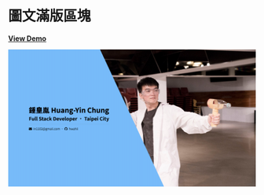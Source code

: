# 圖文滿版區塊

[**View Demo**](https://hwahii.github.io/27LayoutPractices/001-pic-and-text-full-page/)

![Picture and text-full page](https://raw.githubusercontent.com/hwahii/27LayoutPractices/master/screenshots/screenshot-001.png)